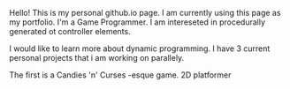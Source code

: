 Hello!
This is my personal github.io page.
I am currently using this page as my portfolio.
I'm a Game Programmer.
I am intereseted in procedurally generated ot controller elements.

I would like to learn more about dynamic programming.
I have 3 current personal projects that i am working on parallely.

The first is a Candies 'n' Curses -esque game.
2D platformer

